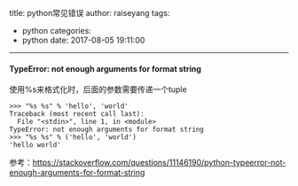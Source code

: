 title: python常见错误
author: raiseyang
tags:
  - python
categories:
  - python
date: 2017-08-05 19:11:00
---
#### TypeError: not enough arguments for format string
使用%s来格式化时，后面的参数需要传递一个tuple
```
>>> "%s %s" % 'hello', 'world'
Traceback (most recent call last):
  File "<stdin>", line 1, in <module>
TypeError: not enough arguments for format string
>>> "%s %s" % ('hello', 'world')
'hello world'
```
参考：https://stackoverflow.com/questions/11146190/python-typeerror-not-enough-arguments-for-format-string